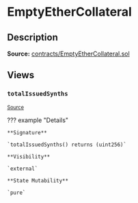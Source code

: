 # EmptyEtherCollateral

## Description

**Source:** [contracts/EmptyEtherCollateral.sol](https://github.com/Synthetixio/synthetix/tree/v2.36.1/contracts/EmptyEtherCollateral.sol)

## Views

### `totalIssuedSynths`

<sub>[Source](https://github.com/Synthetixio/synthetix/tree/v2.36.1/contracts/EmptyEtherCollateral.sol#L7)</sub>

??? example "Details"

    **Signature**

    `totalIssuedSynths() returns (uint256)`

    **Visibility**

    `external`

    **State Mutability**

    `pure`

